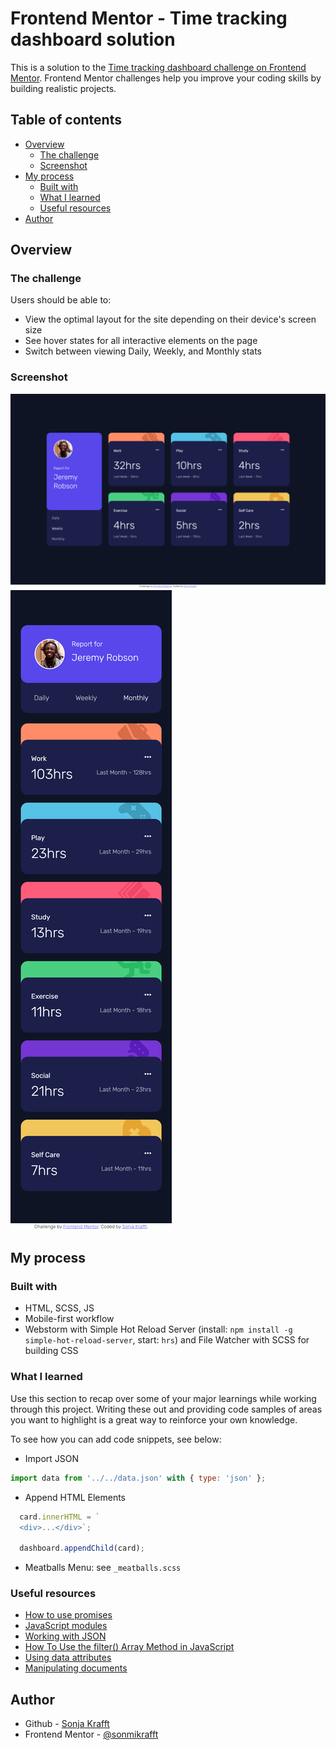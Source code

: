 # Frontend Mentor - Time tracking dashboard solution

This is a solution to the [Time tracking dashboard challenge on Frontend Mentor](https://www.frontendmentor.io/challenges/time-tracking-dashboard-UIQ7167Jw). Frontend Mentor challenges help you improve your coding skills by building realistic projects. 

## Table of contents

- [Overview](#overview)
  - [The challenge](#the-challenge)
  - [Screenshot](#screenshot)
- [My process](#my-process)
  - [Built with](#built-with)
  - [What I learned](#what-i-learned)
  - [Useful resources](#useful-resources)
- [Author](#author)

## Overview

### The challenge

Users should be able to:

- View the optimal layout for the site depending on their device's screen size
- See hover states for all interactive elements on the page
- Switch between viewing Daily, Weekly, and Monthly stats

### Screenshot

![Desktop](./screenshots/desktop.png)
![Mobile](./screenshots/mobile.png)

## My process

### Built with

- HTML, SCSS, JS
- Mobile-first workflow
- Webstorm with Simple Hot Reload Server (install: `npm install -g simple-hot-reload-server`, start: `hrs`) and File Watcher with SCSS for building CSS

### What I learned

Use this section to recap over some of your major learnings while working through this project. Writing these out and providing code samples of areas you want to highlight is a great way to reinforce your own knowledge.

To see how you can add code snippets, see below:

- Import JSON
```js
import data from '../../data.json' with { type: 'json' };
```
- Append HTML Elements
```js 
  card.innerHTML = `
  <div>...</div>`;

  dashboard.appendChild(card);
```
- Meatballs Menu: see `_meatballs.scss`

### Useful resources

- [How to use promises](https://developer.mozilla.org/en-US/docs/Learn/JavaScript/Asynchronous/Promises)
- [JavaScript modules](https://developer.mozilla.org/en-US/docs/Web/JavaScript/Guide/Modules)
- [Working with JSON](https://developer.mozilla.org/en-US/docs/Learn/JavaScript/Objects/JSON)
- [How To Use the filter() Array Method in JavaScript](https://www.digitalocean.com/community/tutorials/js-filter-array-method)
- [Using data attributes](https://developer.mozilla.org/en-US/docs/Learn/HTML/Howto/Use_data_attributes)
- [Manipulating documents](https://developer.mozilla.org/en-US/docs/Learn/JavaScript/Client-side_web_APIs/Manipulating_documents)

## Author

- Github - [Sonja Krafft](https://www.github.com/sonmikrafft)
- Frontend Mentor - [@sonmikrafft](https://www.frontendmentor.io/profile/sonmikrafft)